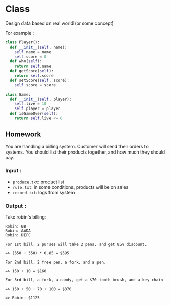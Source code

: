 # Class

Design data based on real world (or some concept)

For example :
```python
class Player():
  def __init__(self, name):
    self.name = name
    self.score = 0
  def who(self):
    return self.name
  def getScore(self):
    return self.score
  def setScore(self, score):
    self.score = score

class Game:
  def __init__(self, player):
    self.live = 10
    self.player = player
  def isGameOver(self):
    return self.live <= 0
```

## Homework
You are handling a billing system. 
Customer will send their orders to systems.
You should list their products together, and how much they should pay.

### Input :
- `produce.txt`: product list
- `rule.txt`: in some conditions, products will be on sales
- `record.txt`: logs from system

### Output :
Take robin's billing:
```
Robin: BB
Robin: AADA
Robin: DEFC
```

```
For 1st bill, 2 purses will take 2 pens, and get 85% discount.

=> (350 + 350) * 0.85 = $595

For 2nd bill, 2 free pen, a fork, and a pen.

=> 150 + 10 = $160

For 3rd bill, a fork, a candy, get a $70 tooth brush, and a key chain

=> 150 + 50 + 70 + 100 = $370
```

```
=> Robin: $1125
```